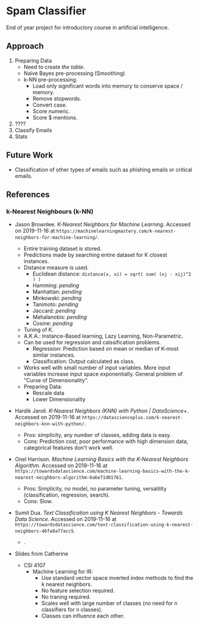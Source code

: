 # Spam Classifier

End of year project for introductory course in artificial intelligence.

## Approach

1. Preparing Data
    - Need to create _the table_.
    - Naïve Bayes pre-processing (Smoothing)
    - k-NN pre-processing.
        - Load only significant words into memory to conserve space / memory.
        - Remove stopwords.
        - Convert case.
        - Score numeric.
        - Score $ mentions.
2. ????
3. Classify Emails
4. Stats

## Future Work

- Classification of other types of emails such as phishing emails or critical emails.

## References

### k-Nearest Neighbours (k-NN)

- Jason Brownlee. _K-Nearest Neighbors for Machine Learning_. Accessed on 2019-11-16 at `https://machinelearningmastery.com/k-nearest-neighbors-for-machine-learning/`. <!--  15/04/2018 --> 
    - Entire training dataset is stored.
    - Predictions made by searching entire dataset for K closest instances.
    - Distance measure is used.
        - Euclidean distance: `distance(x, xi) = sqrt( sum( (xj - xij)^2 ) )`
        - Hamming: _pending_
        - Manhattan: _pending_
        - Minkowski: _pending_
        - Tanimoto: _pending_
        - Jaccard: _pending_
        - Mahalanobis: _pending_
        - Cosine: _pending_
    - Tuning of K.
    - A.K.A.: Instance-Based learning, Lazy Learning, Non-Parametric.
    - Can be used for regression and calssification problems.
        - Regression: Prediction based on mean or median of K-most similar instances.
        - Classification: Output calculated as class. 
    - Works well with small number of input variables. More input variables increase input space exponentially. General problem of "Curse of Dimensionality".
    - Preparing Data:
        - Rescale data
        - Lower Dimensionality

- Hardik Jaroli. _K-Nearest Neighbors (KNN) with Python | DataScience+_. Accessed on 2019-11-16 at `https://datascienceplus.com/k-nearest-neighbors-knn-with-python/`. <!--  08/04/2019 -->
    - Pros: simplicity, any number of classes, adding data is easy.
    - Cons: Prediction cost, poor performance with high dimension data, categorical features don't work well.
- Onel Harrison. _Machine Learning Basics with the K-Nearest Neighbors Algorithm_. Accessed on 2019-11-16 at `https://towardsdatascience.com/machine-learning-basics-with-the-k-nearest-neighbors-algorithm-6a6e71d01761`. <!--  10/09/2018 --> 
    - Pros: Simplicity, no model, no parameter tuning, versatility (classification, regression, search).
    - Cons: Slow.
- Sumit Dua. _Text Classification using K Nearest Neighbors - Towards Data Science_. Accessed on 2019-11-16 at `https://towardsdatascience.com/text-classification-using-k-nearest-neighbors-46fa8a77acc5`. <!--  12/11/2018 -->  
    - .
- Slides from Catherine
    - CSI 4107
        - Machine Learning for IR:
            - Use standard vector space  inverted index methods to find the k nearest neighbors.
            - No feature selection required.
            - No traning required.
            - Scales well with large number of classes (no need for n classifiers for n classes).
            - Classes can influence each other.
